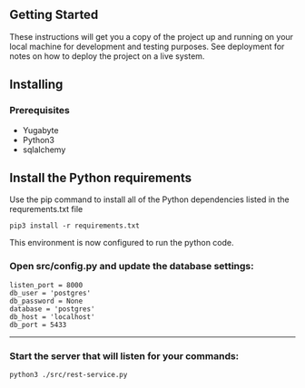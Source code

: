 ## Getting Started

These instructions will get you a copy of the project up and running on your local machine for development and testing purposes. See deployment for notes on how to deploy the project on a live system.
## Installing
### Prerequisites
* Yugabyte
* Python3
* sqlalchemy
## Install the Python requirements

Use the pip command to install all
of the Python dependencies listed in the requrements.txt file

```
pip3 install -r requirements.txt
```
This environment is now configured to run the python code.  

### Open src/config.py and update the database settings:
```
listen_port = 8000
db_user = 'postgres'
db_password = None
database = 'postgres'
db_host = 'localhost'
db_port = 5433
```
---
### Start the server that will listen for your commands: 
```
python3 ./src/rest-service.py
```
